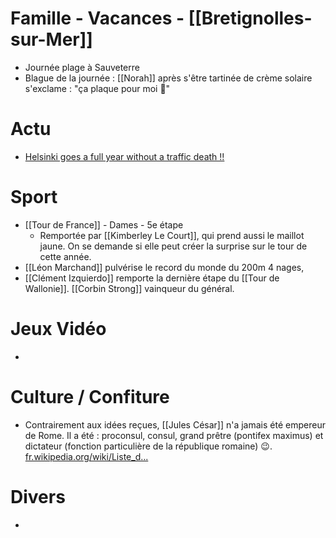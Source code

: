 # Famille - Vacances - [[Bretignolles-sur-Mer]]
- Journée plage à Sauveterre
- Blague de la journée : [[Norah]] après s'être tartinée de crème solaire s'exclame : "ça plaque pour moi 🎵"
# Actu
- [Helsinki goes a full year without a traffic death !!](https://yle.fi/a/74-20174831)
# Sport
- [[Tour de France]] - Dames - 5e étape
	- Remportée par [[Kimberley Le Court]], qui prend aussi le maillot jaune. On se demande si elle peut créer la surprise sur le tour de cette année.
- [[Léon Marchand]] pulvérise le record du monde du 200m 4 nages,
- [[Clément Izquierdo]] remporte la dernière étape du [[Tour de Wallonie]]. [[Corbin Strong]] vainqueur du général.
# Jeux Vidéo
- 
# Culture / Confiture
- Contrairement aux idées reçues, [[Jules César]] n'a jamais été empereur de Rome. Il a été : proconsul, consul, grand prêtre (pontifex maximus) et dictateur (fonction particulière de la république romaine) 😉. [fr.wikipedia.org/wiki/Liste_d...](https://fr.wikipedia.org/wiki/Liste_d%27id%C3%A9es_re%C3%A7ues)
# Divers
- 

